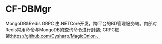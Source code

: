 # CF-DBMgr
 MongoDB&Redis GRPC
由.NETCore开发，跨平台的BD管理服务端。内部对Redis常用命令与MongoDB的查询命令进行封装;
GRPC框架:https://github.com/Cysharp/MagicOnion。
